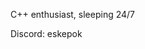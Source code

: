 C++ enthusiast, sleeping 24/7

Discord: eskepok

<!---
icefox711/icefox711 is a ✨ special ✨ repository because its `README.md` (this file) appears on your GitHub profile.
You can click the Preview link to take a look at your changes.
--->
